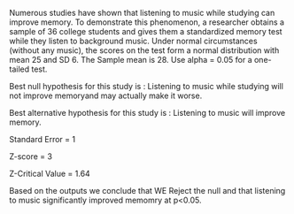 Numerous studies have shown that listening to music while studying can improve memory. To demonstrate this phenomenon, 
a researcher obtains a sample of 36 college students and gives them a standardized memory test while they listen to 
background music. Under normal circumstances (without any music), the scores on the test form a normal distribution with mean 25 and SD 6. 
The Sample mean is 28. Use alpha = 0.05 for a one-tailed test.

Best null hypothesis for this study is : Listening to music while studying will not improve memoryand may actually make it worse.

Best alternative hypothesis for this study  is : Listening to music will improve  memory.

Standard Error = 1

Z-score = 3

Z-Critical Value = 1.64

Based on the outputs we conclude that WE Reject the null and that listening to music significantly improved memomry at p<0.05.
